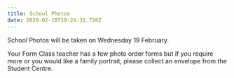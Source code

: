 ```yaml
---
title: School Photos
date: 2020-02-18T19:24:31.726Z
---
```

School Photos will be taken on Wednesday 19 February.  

Your Form Class teacher has a few photo order forms but if you require more or you would like a family portrait, please collect an envelope from the Student Centre.
